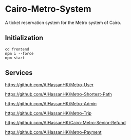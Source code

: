 # Cairo-Metro-System
A ticket reservation system for the Metro system of Cairo.

## Initialization

```
cd frontend
npm i --force
npm start
```

## Services
https://github.com/AlHassanHK/Metro-User

https://github.com/AlHassanHK/Metro-Shortest-Path

https://github.com/AlHassanHK/Metro-Admin

https://github.com/AlHassanHK/Metro-Trip

https://github.com/AlHassanHK/Cairo-Metro-Senior-Refund

https://github.com/AlHassanHK/Metro-Payment 
